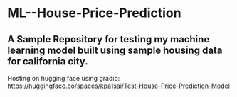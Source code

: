 # ML--House-Price-Prediction

## A Sample Repository for testing my machine learning model built using sample housing data for california city.

Hosting on hugging face using gradio: https://huggingface.co/spaces/kpa1sai/Test-House-Price-Prediction-Model
